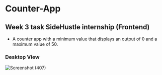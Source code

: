 # Counter-App

## Week 3 task SideHustle internship (Frontend)

- A counter app with a minimum value that displays an output of 0 and a maximum value of 50.

### Desktop View
  ![Screenshot (407)](https://user-images.githubusercontent.com/43047963/125213971-98c17680-e2ac-11eb-8516-d43b8eda3ee3.png)
